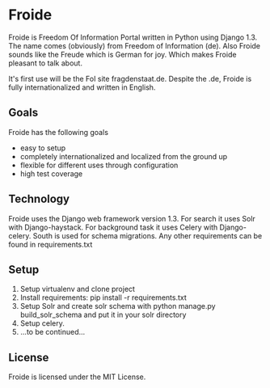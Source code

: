 Froide
======

Froide is Freedom Of Information Portal written in Python using Django 1.3.
The name comes (obviously) from Freedom of Information (de). Also Froide
sounds like the Freude which is German for joy. Which makes Froide pleasant
to talk about.

It's first use will be the FoI site fragdenstaat.de. Despite the .de, Froide is fully
internationalized and written in English.


Goals
-----

Froide has the following goals

 - easy to setup
 - completely internationalized and localized from the ground up
 - flexible for different uses through configuration
 - high test coverage


Technology
----------

Froide uses the Django web framework version 1.3.
For search it uses Solr with Django-haystack.
For background task it uses Celery with Django-celery.
South is used for schema migrations.
Any other requirements can be found in requirements.txt


Setup
-----

1. Setup virtualenv and clone project
2. Install requirements: pip install -r requirements.txt
3. Setup Solr and create solr schema with python manage.py build_solr_schema and put it
   in your solr directory
4. Setup celery.
5. ...to be continued...


License
-------

Froide is licensed under the MIT License.
